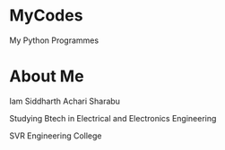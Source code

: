# MyCodes
My Python Programmes
# About Me 
Iam Siddharth Achari Sharabu

Studying Btech in Electrical and Electronics Engineering

SVR Engineering College
